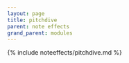 ```yaml
---
layout: page
title: pitchdive
parent: note effects
grand_parent: modules
---
```


{% include noteeffects/pitchdive.md %}
